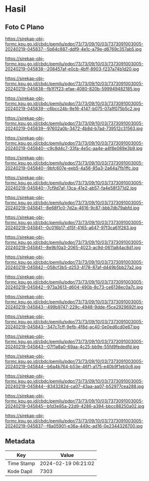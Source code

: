 # Hasil

## Foto C Plano

https://sirekap-obj-formc.kpu.go.id/cbdc/pemilu/pdpr/73/73/09/10/03/7373091003005-20240219-045837--5b64c887-ddf9-4e1c-a79e-d6769c357ab5.jpg

https://sirekap-obj-formc.kpu.go.id/cbdc/pemilu/pdpr/73/73/09/10/03/7373091003005-20240219-045838--208457af-e0cb-4bff-8903-f237a74b1d20.jpg

https://sirekap-obj-formc.kpu.go.id/cbdc/pemilu/pdpr/73/73/09/10/03/7373091003005-20240219-045838--fb1f7f23-efae-4080-820b-599949482185.jpg

https://sirekap-obj-formc.kpu.go.id/cbdc/pemilu/pdpr/73/73/09/10/03/7373091003005-20240219-045839--c6bcc24b-9e16-4147-b075-07a1f075b5c2.jpg

https://sirekap-obj-formc.kpu.go.id/cbdc/pemilu/pdpr/73/73/09/10/03/7373091003005-20240219-045839--97602a0b-3472-4b8d-b7ad-739512c31563.jpg

https://sirekap-obj-formc.kpu.go.id/cbdc/pemilu/pdpr/73/73/09/10/03/7373091003005-20240219-045840--c9c8d4c7-33fa-4e5c-aa4e-a4f8e089e3b9.jpg

https://sirekap-obj-formc.kpu.go.id/cbdc/pemilu/pdpr/73/73/09/10/03/7373091003005-20240219-045840--9bfc607e-eeb5-4a56-85a3-2a64a7fb1ffc.jpg

https://sirekap-obj-formc.kpu.go.id/cbdc/pemilu/pdpr/73/73/09/10/03/7373091003005-20240219-045840--7cf9d7af-13ca-41e2-ab57-fa4e58f371d2.jpg

https://sirekap-obj-formc.kpu.go.id/cbdc/pemilu/pdpr/73/73/09/10/03/7373091003005-20240219-045841--8e68f1c0-7d2a-4616-9c87-bbb7db79abfd.jpg

https://sirekap-obj-formc.kpu.go.id/cbdc/pemilu/pdpr/73/73/09/10/03/7373091003005-20240219-045841--0c016b17-d15f-4165-a647-97f3ca61f263.jpg

https://sirekap-obj-formc.kpu.go.id/cbdc/pemilu/pdpr/73/73/09/10/03/7373091003005-20240219-045841--8e9b10a3-2065-4023-ac9d-0611a84ac8d1.jpg

https://sirekap-obj-formc.kpu.go.id/cbdc/pemilu/pdpr/73/73/09/10/03/7373091003005-20240219-045842--058cf3b5-d253-4178-87af-d449b5bb27a2.jpg

https://sirekap-obj-formc.kpu.go.id/cbdc/pemilu/pdpr/73/73/09/10/03/7373091003005-20240219-045842--973a3613-d604-490b-8c73-ce6138ec0a7c.jpg

https://sirekap-obj-formc.kpu.go.id/cbdc/pemilu/pdpr/73/73/09/10/03/7373091003005-20240219-045843--499b9747-229c-4948-9dde-f5ce2929692f.jpg

https://sirekap-obj-formc.kpu.go.id/cbdc/pemilu/pdpr/73/73/09/10/03/7373091003005-20240219-045843--347c7cff-9efb-4f8d-ac40-0e0ed6cd0e67.jpg

https://sirekap-obj-formc.kpu.go.id/cbdc/pemilu/pdpr/73/73/09/10/03/7373091003005-20240219-045843--07f1a8a0-69aa-4c25-bb9e-55fd9fededfd.jpg

https://sirekap-obj-formc.kpu.go.id/cbdc/pemilu/pdpr/73/73/09/10/03/7373091003005-20240219-045844--b6a4b764-b53e-46f1-a175-e40b9f1eb0c6.jpg

https://sirekap-obj-formc.kpu.go.id/cbdc/pemilu/pdpr/73/73/09/10/03/7373091003005-20240219-045844--8343282d-ca07-43aa-aa07-b52977cea288.jpg

https://sirekap-obj-formc.kpu.go.id/cbdc/pemilu/pdpr/73/73/09/10/03/7373091003005-20240219-045845--b1d3e85a-22d9-4286-a394-bbcc88250a02.jpg

https://sirekap-obj-formc.kpu.go.id/cbdc/pemilu/pdpr/73/73/09/10/03/7373091003005-20240219-045837--f6a05901-e36a-449c-ad16-0e2344326700.jpg


## Metadata

| Key        | Value               |
| ---------- | ------------------- |
| Time Stamp | 2024-02-19 06:21:02 |
| Kode Dapil | 7303                |



